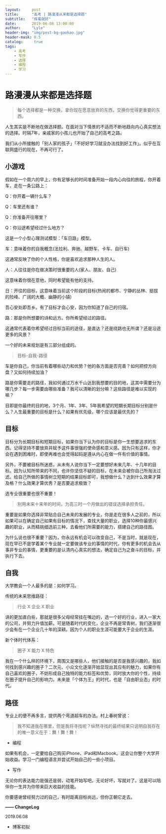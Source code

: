 ```yaml
---
layout:     post
title:      "高考 | 路漫漫从来都是选择题"
subtitle:   "挥毫就好"
date:       2019-06-08 13:00:00
author:     "Lyle"
header-img: "img/post-bg-gaokao.jpg"
header-mask: 0.5
catalog:     true
tags:
    - 高考
    - 写作
    - 选择
    - 编程
    - 学习
---
```


# 路漫漫从来都是选择题

> 每个选择都是一种交换，拿你现在愿意放弃的东西，交换你觉得更重要的东西。

人生其实是不断地在做选择题。在面对当下情景的不适而不断地趋向内心真实想法的选择。时隔7年，亲戚家的小孩儿也开始了自己的高考之路。

我们从小所接触的「别人家的孩子」「不好好学习就没办法找到好工作」。似乎在互联网盛行的现在，不再可行了。

## 小游戏

假如在一个周六的早上，你有足够长的时间准备开始一段内心向往的旅程，你开着车，走在一条公路上：

Q：你开着一辆什么车？

Q：车里还有谁？

Q：你准备开往哪里？

Q：你沿途希望经过什么地方？

这是一个小型心理测试模型：「车日路」模型。

车：意味着你的自我概念(法拉利、奔驰、越野车、卡车、自行车)

这通常反映了你的个人性格，你是喜欢追求那种人生的人。

人：人往往是你在做决策时很重要的人(家人、朋友、自己)

这意味着你很在意他，同时希望能有他的支持。

日：开往的目标，这意味着当前这个阶段的目标(热闹的都市、宁静的丛林、挺拔的险峰、广阔的大概、幽静的小镇)

吾心安处即吾乡。有了目标才会心安，因为你知道了自己的归宿。

路：那是你所想要的诗和远方。你所希望经过的路径。

这通常代表着你希望经过目标当前的途径，是直达？还是绕路也无所谓？还是沿途更多的风景？

一个好的未来规划是有三部分组成的。

> 目标-自我-路径

车是你自己，你当前有着哪些动力和优势？他的各方面是否完善？如何把控方向盘？又如何持续加油？

路是你需要走的路径，我如何通过万水千山达到我想要的目的地，这其中需要分为哪几步？每一步需要由哪些准备？我可以清晰的划分嘛？这些路径是难以实现的嘛？

目即是你最终的目的地，3个月、1年、3年、5年我希望的短期长期目标分别是什么？人生最重要的目标是什么？如果有优先级，哪个应该是最优先的？

## 目标

目标分为长期目标和短期目标，如果你当下认为你的目标是你一生想要追求的东西。记得坚持不要放弃并赋予这件事很强的使命感和意义感。因为只有这样，你才会在遇到困难时，即使再难也会觉得起码是遵从内心在做一件有价值的事情。

另外，不要被目标所迷惑，从未有人说你当下一定要想好未来几年、十几年的目标。因为认知所带来的不同，也许你坚信不疑的目标，在未来会被你自己所淘汰过滤。给自己所做的事情树立短期的结果目标即可，我想做什么？达到什么效果才算及格？什么效果才算优秀？是否要追求极致？

选专业很重要也很不重要！

> 别用未来十来年的时间，为高三时一个月做出的错误选择承担责任。

重要是如果你选择非常贴合自己未来的发展的专业，你是走在很多人之前的，所以如果可以在确定自己如果有目标的情况下，查找大量的职业，选择10种你最感兴趣的职业，从而精挑细选前三种，去看他们所需要的能力，搭建自己的路径图。

为什么说也很不重要？因为，你永远有机会可以改变自己，不是当时，就是现在，现在早已不是学着某个专业就一定要做该专业的事情的时代，你有更多的机会去从事非专业的事情，更重要的是认清内心真实的想法，确定自己为之奋斗的目标，并执行下去。

## 自我

大学教会一个人最多的是：如何学习。

传统的未来思维路径：

> 行业 X 企业 X 职业

讲的更加直白些，那就是很多父母经常挂在嘴边的，选一个好的行业，进入一家大的公司，并努力升值加薪。可是随着时代的变化，企业不再是常青树，我们逐渐很少会有在一个企业几十年的深耕。因为个人的职业生涯可能要大于企业的生涯。

新个体时代体系：

> 圈子 X 能力 X 特色

我在一个什么样的环境下，周围又是哪些人，他们接触的是否是我感兴趣的，我如何找到感兴趣的圈子？二次元、小众文化逐渐开始显现出其应有的魅力，如果你有自己喜欢的圈子，不妨形成自己独特的能力标签和优势，同时放大你的个性，持续在圈子提升自己的影响力。未来是「个体为王」的时代，也是「自由职业态」的时代。

## 路径

专业上的便不再多言，提供两个弯道超车的办法。村上春树曾说：

> 我不知道我在哪里，但是我将寻找呢？纵然寻找的最终结果只说明自我存在的唯一意义在于：舞！舞！舞！

* 编程

如果有机会，一定要给自己购买iPhone、iPad和Macbook。这会让你整个大学开始收益。学习一门编程语言并尝试开始自己的一些小项目。

* 写作

无论你的表达能力是强还是弱，动笔开始写吧。无论好坏，写就对了。这是可以陪伴你一生并为你带来巨大收益的技能。

你要感谢曾经努力过的自己，有时距离目标尚远，但你正朝它走去。

**—— ChangeLog**

2019.06.08

- 博客初拟